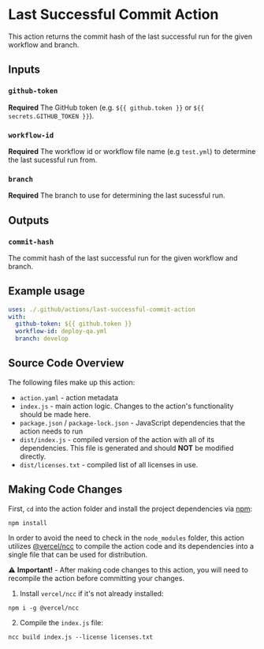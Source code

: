 # Last Successful Commit Action

This action returns the commit hash of the last successful run for the given workflow and branch.

## Inputs

### `github-token`

**Required** The GitHub token (e.g. `${{ github.token }}` or `${{ secrets.GITHUB_TOKEN }}`).

### `workflow-id`

**Required** The workflow id or workflow file name (e.g `test.yml`) to determine the last sucessful run from.

### `branch`

**Required** The branch to use for determining the last sucessful run.

## Outputs

### `commit-hash`

The commit hash of the last successful run for the given workflow and branch.

## Example usage

```yaml
uses: ./.github/actions/last-successful-commit-action
with:
  github-token: ${{ github.token }}
  workflow-id: deploy-qa.yml
  branch: develop
```

## Source Code Overview

The following files make up this action:

* `action.yaml` - action metadata
* `index.js` - main action logic. Changes to the action's functionality should be made here.
* `package.json` / `package-lock.json` - JavaScript dependencies that the action needs to run
* `dist/index.js` - compiled version of the action with all of its dependencies. This file is generated and should **NOT** be modified directly.
* `dist/licenses.txt` - compiled list of all licenses in use.

## Making Code Changes

First, `cd` into the action folder and install the project dependencies via [npm](https://www.npmjs.com):

```Shell
npm install
```

In order to avoid the need to check in the `node_modules` folder, this action utilizes [@vercel/ncc](https://github.com/vercel/ncc) to compile the action code and its dependencies into a single file that can be used for distribution.

⚠️ **Important!** - After making code changes to this action, you will need to recompile the action before committing your changes.

1. Install `vercel/ncc` if it's not already installed:

```Shell
npm i -g @vercel/ncc
```

2. Compile the `index.js` file:

```Shell
ncc build index.js --license licenses.txt
```
